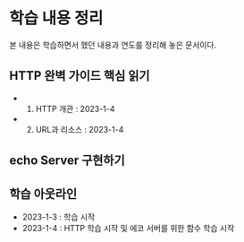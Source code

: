 # 학습 내용 정리

본 내용은 학습하면서 했던 내용과 연도를 정리해 놓은 문서이다.

## HTTP 완벽 가이드 핵심 읽기

- 1.  HTTP 개관 : 2023-1-4
- 2.  URL과 리소스 : 2023-1-4

## echo Server 구현하기

## 학습 아웃라인

- 2023-1-3 : 학습 시작
- 2023-1-4 : HTTP 학습 시작 및 에코 서버를 위한 함수 학습 시작
